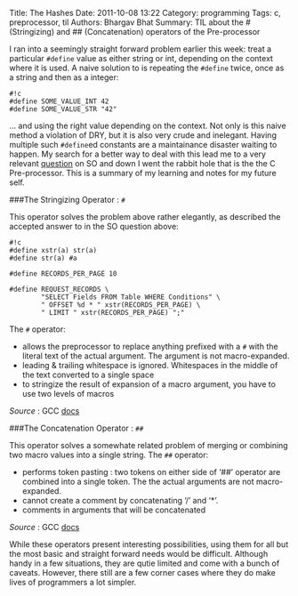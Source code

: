 Title: The Hashes
Date: 2011-10-08 13:22
Category: programming
Tags: c, preprocessor, til
Authors: Bhargav Bhat
Summary: TIL about the # (Stringizing) and ## (Concatenation) operators of the Pre-processor

I ran into a seemingly straight forward problem earlier this week: treat a particular `#define` value as either string or int, depending on the context where it is used. A naive solution to is repeating the `#define` twice, once as a string and then as a integer:

	#!c
	#define SOME_VALUE_INT 42
	#define SOME_VALUE_STR "42"

... and using the right value depending on the context. Not only is this naive method a violation of DRY, but it is also very crude and inelegant. Having multiple such `#define`ed constants are a maintainance disaster waiting to happen. My search for a better way to deal with this lead me to a very relevant [question](https://stackoverflow.com/questions/2653214/stringification-of-a-macro-value) on SO and down I went the rabbit hole that is the the C Pre-processor. This is a summary of my learning and notes for my future self.

###The Stringizing Operator : `#`

This operator solves the problem above rather elegantly, as described the accepted answer to in the SO question above:
	
	#!c
	#define xstr(a) str(a)
	#define str(a) #a

	#define RECORDS_PER_PAGE 10

	#define REQUEST_RECORDS \
    		"SELECT Fields FROM Table WHERE Conditions" \
        	" OFFSET %d * " xstr(RECORDS_PER_PAGE) \
	    	" LIMIT " xstr(RECORDS_PER_PAGE) ";"

The `#` operator:

- allows the preprocessor to replace anything prefixed with a `#` with the literal text of the actual argument. The argument is not macro-expanded.
- leading & trailing whitespace is ignored. Whitespaces in the middle of the text converted to a single space
- to stringize the result of expansion of a macro argument, you have to use two levels of macros

*Source* : GCC [docs](https://gcc.gnu.org/onlinedocs/cpp/Stringizing.html#Stringizing)

###The Concatenation Operator : `##`

This operator solves a somewhate related problem of merging or combining two macro values into a single string. The `##` operator:

- performs token pasting : two tokens on either side of ‘##’ operator are combined into a single token. The the actual arguments are not macro-expanded.
- cannot create a comment by concatenating ‘/’ and ‘*’.
- comments in arguments that will be concatenated

*Source* : GCC [docs](https://gcc.gnu.org/onlinedocs/cpp/Concatenation.html#Concatenation)

While these operators present interesting possibilities, using them for all but the most basic and straight forward needs would be difficult. Although handy in a few situations, they are qutie limited and come with a bunch of caveats. However, there still are a few corner cases where they do make lives of programmers a lot simpler.
